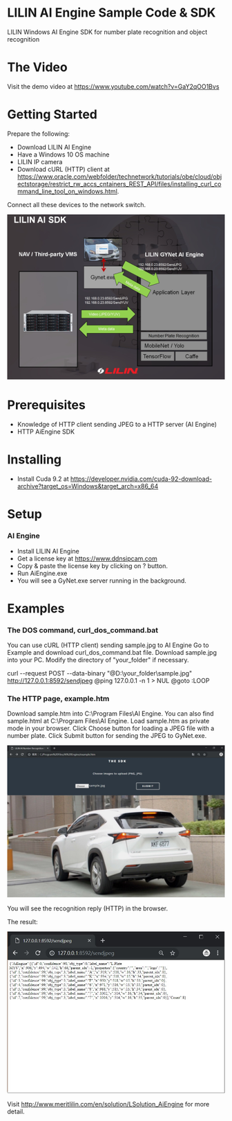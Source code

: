 # LILIN AI Engine Sample Code & SDK
LILIN Windows AI Engine SDK for number plate recognition and object recognition

# The Video
Visit the demo video at 
https://www.youtube.com/watch?v=GaY2qOO1Bvs

# Getting Started
Prepare the following:

* Download LILIN AI Engine
* Have a Windows 10 OS machine
* LILIN IP camera
* Download cURL (HTTP) client at https://www.oracle.com/webfolder/technetwork/tutorials/obe/cloud/objectstorage/restrict_rw_accs_cntainers_REST_API/files/installing_curl_command_line_tool_on_windows.html.

Connect all these devices to the network switch.

![alt tag](https://github.com/LILINOpenGitHub/LILIN-AI-Engine/blob/master/diagram.jpg?raw=true)

# Prerequisites

* Knowledge of HTTP client sending JPEG to a HTTP server (AI Engine)
* HTTP AiEngine SDK

# Installing

* Install Cuda 9.2 at https://developer.nvidia.com/cuda-92-download-archive?target_os=Windows&target_arch=x86_64

# Setup

### AI Engine
* Install LILIN AI Engine
* Get a license key at https://www.ddnsipcam.com
* Copy & paste the license key by clicking on ? button.
* Run AiEngine.exe
* You will see a GyNet.exe server running in the background.

# Examples

### The DOS command, curl_dos_command.bat
You can use cURL (HTTP client) sending sample.jpg to AI Engine
Go to Example and download curl_dos_command.bat file.
Download sample.jpg into your PC.
Modify the directory of "your_folder" if necessary.

curl --request POST --data-binary "@D:\your_folder\sample.jpg" http://127.0.0.1:8592/sendjpeg
@ping 127.0.0.1 -n 1 > NUL
@goto :LOOP

### The HTTP page, example.htm
Download sample.htm into C:\Program Files\AI Engine.
You can also find sample.html at C:\Program Files\AI Engine.
Load sample.htm as private mode in your browser.
Click Choose button for loading a JPEG file with a number plate.
Click Submit button for sending the JPEG to GyNet.exe.

![alt tag](https://github.com/LILINOpenGitHub/LILIN-AI-Engine/blob/master/loadfile.jpg?raw=true)

You will see the recognition reply (HTTP) in the browser.

The result:

![alt tag](https://github.com/LILINOpenGitHub/LILIN-AI-Engine/blob/master/return.jpg?raw=true)

Visit http://www.meritlilin.com/en/solution/LSolution_AiEngine for more detail.


